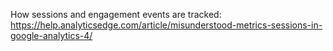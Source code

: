 How sessions and engagement events are tracked: https://help.analyticsedge.com/article/misunderstood-metrics-sessions-in-google-analytics-4/
